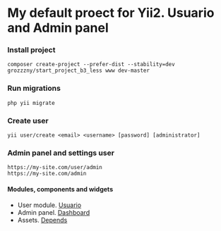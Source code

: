 My default proect for Yii2. Usuario and Admin panel
==============================

### Install project
```
composer create-project --prefer-dist --stability=dev grozzzny/start_project_b3_less www dev-master
```

### Run migrations
```
php yii migrate
```

### Create user
```
yii user/create <email> <username> [password] [administrator]
```

### Admin panel and settings user
```
https://my-site.com/user/admin
https://my-site.com/admin
```

#### Modules, components and widgets
- User module. [Usuario](https://yii2-usuario.readthedocs.io/en/latest/) 
- Admin panel. [Dashboard](https://github.com/grozzzny/admin) 
- Assets. [Depends](https://github.com/grozzzny/depends) 
